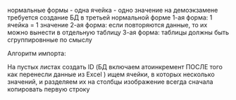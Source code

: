 нормальные формы - одна ячейка - одно значение на демоэкзамене требуется создание БД в третьей нормальной форме 1-ая форма: 1 ячейка = 1 значение 2-ая форма: если повторяются данные, то их можно вынести в отдельную таблицу 3-ая форма: таблицы должны быть сгруппировнные по смыслу

Алгоритм импорта:

На пустых листах создать ID (БД включаем атоинкремент ПОСЛЕ того как перенесли данные из Excel )
ищем ячейки, в которых несколько значений, и разделяем их на столбцы изображение
всегда сначала копировать первую строку
